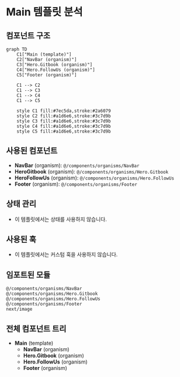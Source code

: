 # Main 템플릿 분석

## 컴포넌트 구조

```mermaid
graph TD
    C1["Main (template)"]
    C2["NavBar (organism)"]
    C3["Hero.Gitbook (organism)"]
    C4["Hero.FollowUs (organism)"]
    C5["Footer (organism)"]

    C1 --> C2
    C1 --> C3
    C1 --> C4
    C1 --> C5

    style C1 fill:#7ec5da,stroke:#2a6079
    style C2 fill:#a1d6e6,stroke:#3c7d9b
    style C3 fill:#a1d6e6,stroke:#3c7d9b
    style C4 fill:#a1d6e6,stroke:#3c7d9b
    style C5 fill:#a1d6e6,stroke:#3c7d9b
```

## 사용된 컴포넌트

- **NavBar** (organism): `@/components/organisms/NavBar`
- **HeroGitbook** (organism): `@/components/organisms/Hero.Gitbook`
- **HeroFollowUs** (organism): `@/components/organisms/Hero.FollowUs`
- **Footer** (organism): `@/components/organisms/Footer`

## 상태 관리

- 이 템플릿에서는 상태를 사용하지 않습니다.

## 사용된 훅

- 이 템플릿에서는 커스텀 훅을 사용하지 않습니다.

## 임포트된 모듈

```
@/components/organisms/NavBar
@/components/organisms/Hero.Gitbook
@/components/organisms/Hero.FollowUs
@/components/organisms/Footer
next/image
```

## 전체 컴포넌트 트리

- **Main** (template)
  - **NavBar** (organism)
  - **Hero.Gitbook** (organism)
  - **Hero.FollowUs** (organism)
  - **Footer** (organism)

